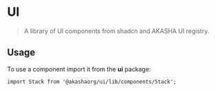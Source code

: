 # UI

> A library of  UI components from shadcn and AKASHA UI registry.
 

## Usage

To use a component import it from the **ui** package:

```tsx
import Stack from '@akashaorg/ui/lib/components/Stack';
```